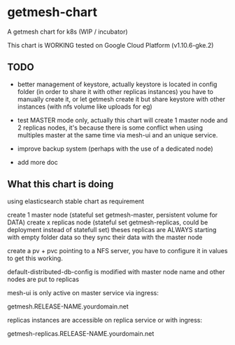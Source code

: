 # getmesh-chart
A getmesh chart for k8s (WIP / incubator)

This chart is WORKING tested on Google Cloud Platform (v1.10.6-gke.2)

## TODO 

* better management of keystore, actually keystore is located in config folder (in order to share it with other replicas instances)
you have to manually create it, or let getmesh create it but share keystore with other instances (with nfs volume like uploads for eg)

* test MASTER mode only, actually this chart will create 1 master node and 2 replicas nodes, it's because there is some conflict when using
multiples master at the same time via mesh-ui and an unique service.

* improve backup system (perhaps with the use of a dedicated node)

* add more doc

## What this chart is doing

using elasticsearch stable chart as requirement

create 1 master node (stateful set getmesh-master, persistent volume for DATA)
create x replicas node (stateful set getmesh-replicas, could be deployment instead of statefull set) theses replicas are ALWAYS starting with empty folder data
so they sync their data with the master node

create a pv + pvc pointing to a NFS server, you have to configure it in values to get this working.

default-distributed-db-config is modified with master node name and other nodes are put to replicas

mesh-ui is only active on master service via ingress:

getmesh.RELEASE-NAME.yourdomain.net


replicas instances are accessible on replica service or with ingress:

getmesh-replicas.RELEASE-NAME.yourdomain.net

